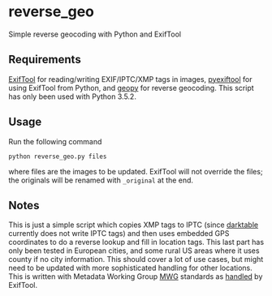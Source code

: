 # reverse_geo
Simple reverse geocoding with Python and ExifTool

## Requirements
[ExifTool](http://www.sno.phy.queensu.ca/~phil/exiftool/) for reading/writing EXIF/IPTC/XMP tags in images, [pyexiftool](https://github.com/smarnach/pyexiftool) for using ExifTool from Python, and [geopy](https://github.com/geopy/geopy) for reverse geocoding. This script has only been used with Python 3.5.2.

## Usage
Run the following command
``` shell
python reverse_geo.py files
```
where files are the images to be updated. ExifTool will not override the files; the originals will be renamed with `_original` at the end.

## Notes
This is just a simple script which copies XMP tags to IPTC (since [darktable](https://www.darktable.org/) currently does not write IPTC tags) and then uses embedded GPS coordinates to do a reverse lookup and fill in location tags. This last part has only been tested in European cities, and some rural US areas where it uses county if no city information. This should cover a lot of use cases, but might need to be updated with more sophisticated handling for other locations. This is written with Metadata Working Group [MWG](http://www.metadataworkinggroup.org/) standards as [handled](http://www.sno.phy.queensu.ca/~phil/exiftool/TagNames/MWG.html) by ExifTool.
